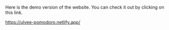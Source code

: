 Here is the demo version of the website. You can check it out by clicking on this link.

https://ulvee-pomodoro.netlify.app/
